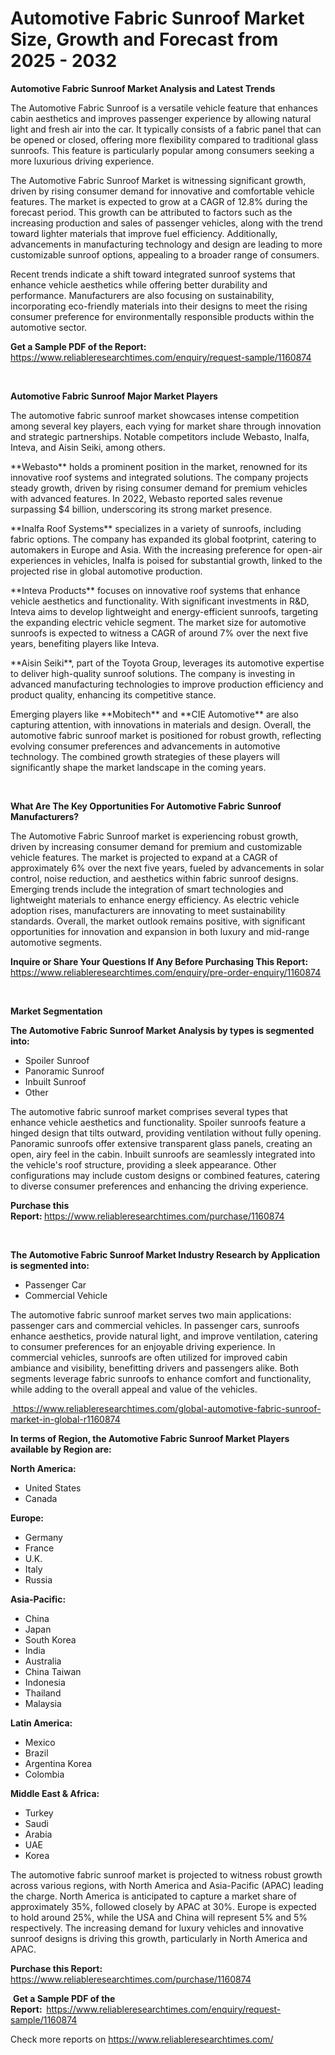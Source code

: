 <p><h1>Automotive Fabric Sunroof Market Size, Growth and Forecast from 2025 - 2032</h1></p><p><strong>Automotive Fabric Sunroof Market Analysis and Latest Trends</strong></p>
<p><p>The Automotive Fabric Sunroof is a versatile vehicle feature that enhances cabin aesthetics and improves passenger experience by allowing natural light and fresh air into the car. It typically consists of a fabric panel that can be opened or closed, offering more flexibility compared to traditional glass sunroofs. This feature is particularly popular among consumers seeking a more luxurious driving experience.</p><p>The Automotive Fabric Sunroof Market is witnessing significant growth, driven by rising consumer demand for innovative and comfortable vehicle features. The market is expected to grow at a CAGR of 12.8% during the forecast period. This growth can be attributed to factors such as the increasing production and sales of passenger vehicles, along with the trend toward lighter materials that improve fuel efficiency. Additionally, advancements in manufacturing technology and design are leading to more customizable sunroof options, appealing to a broader range of consumers.</p><p>Recent trends indicate a shift toward integrated sunroof systems that enhance vehicle aesthetics while offering better durability and performance. Manufacturers are also focusing on sustainability, incorporating eco-friendly materials into their designs to meet the rising consumer preference for environmentally responsible products within the automotive sector.</p></p>
<p><strong>Get a Sample PDF of the Report:&nbsp;</strong> <a href="https://www.reliableresearchtimes.com/enquiry/request-sample/1160874?utm_campaign=2209&utm_medium=2&utm_source=Github&utm_content=ia&utm_term=22032025&utm_id=automotive-fabric-sunroof">https://www.reliableresearchtimes.com/enquiry/request-sample/1160874</a></p>
<p>&nbsp;</p>
<p><strong>Automotive Fabric Sunroof Major Market Players</strong></p>
<p><p>The automotive fabric sunroof market showcases intense competition among several key players, each vying for market share through innovation and strategic partnerships. Notable competitors include Webasto, Inalfa, Inteva, and Aisin Seiki, among others.</p><p>**Webasto** holds a prominent position in the market, renowned for its innovative roof systems and integrated solutions. The company projects steady growth, driven by rising consumer demand for premium vehicles with advanced features. In 2022, Webasto reported sales revenue surpassing $4 billion, underscoring its strong market presence.</p><p>**Inalfa Roof Systems** specializes in a variety of sunroofs, including fabric options. The company has expanded its global footprint, catering to automakers in Europe and Asia. With the increasing preference for open-air experiences in vehicles, Inalfa is poised for substantial growth, linked to the projected rise in global automotive production.</p><p>**Inteva Products** focuses on innovative roof systems that enhance vehicle aesthetics and functionality. With significant investments in R&D, Inteva aims to develop lightweight and energy-efficient sunroofs, targeting the expanding electric vehicle segment. The market size for automotive sunroofs is expected to witness a CAGR of around 7% over the next five years, benefiting players like Inteva.</p><p>**Aisin Seiki**, part of the Toyota Group, leverages its automotive expertise to deliver high-quality sunroof solutions. The company is investing in advanced manufacturing technologies to improve production efficiency and product quality, enhancing its competitive stance.</p><p>Emerging players like **Mobitech** and **CIE Automotive** are also capturing attention, with innovations in materials and design. Overall, the automotive fabric sunroof market is positioned for robust growth, reflecting evolving consumer preferences and advancements in automotive technology. The combined growth strategies of these players will significantly shape the market landscape in the coming years.</p></p>
<p>&nbsp;</p>
<p><strong>What Are The Key Opportunities For Automotive Fabric Sunroof Manufacturers?</strong></p>
<p><p>The Automotive Fabric Sunroof market is experiencing robust growth, driven by increasing consumer demand for premium and customizable vehicle features. The market is projected to expand at a CAGR of approximately 6% over the next five years, fueled by advancements in solar control, noise reduction, and aesthetics within fabric sunroof designs. Emerging trends include the integration of smart technologies and lightweight materials to enhance energy efficiency. As electric vehicle adoption rises, manufacturers are innovating to meet sustainability standards. Overall, the market outlook remains positive, with significant opportunities for innovation and expansion in both luxury and mid-range automotive segments.</p></p>
<p><strong>Inquire or Share Your Questions If Any Before Purchasing This Report:</strong> <a href="https://www.reliableresearchtimes.com/enquiry/pre-order-enquiry/1160874?utm_campaign=2209&utm_medium=2&utm_source=Github&utm_content=ia&utm_term=22032025&utm_id=automotive-fabric-sunroof">https://www.reliableresearchtimes.com/enquiry/pre-order-enquiry/1160874</a></p>
<p>&nbsp;</p>
<p><strong>Market Segmentation</strong></p>
<p><strong>The Automotive Fabric Sunroof Market Analysis by types is segmented into:</strong></p>
<p><ul><li>Spoiler Sunroof</li><li>Panoramic Sunroof</li><li>Inbuilt Sunroof</li><li>Other</li></ul></p>
<p><p>The automotive fabric sunroof market comprises several types that enhance vehicle aesthetics and functionality. Spoiler sunroofs feature a hinged design that tilts outward, providing ventilation without fully opening. Panoramic sunroofs offer extensive transparent glass panels, creating an open, airy feel in the cabin. Inbuilt sunroofs are seamlessly integrated into the vehicle's roof structure, providing a sleek appearance. Other configurations may include custom designs or combined features, catering to diverse consumer preferences and enhancing the driving experience.</p></p>
<p><strong>Purchase this Report:&nbsp;</strong><a href="https://www.reliableresearchtimes.com/purchase/1160874?utm_campaign=2209&utm_medium=2&utm_source=Github&utm_content=ia&utm_term=22032025&utm_id=automotive-fabric-sunroof">https://www.reliableresearchtimes.com/purchase/1160874</a></p>
<p>&nbsp;</p>
<p><strong>The Automotive Fabric Sunroof Market Industry Research by Application is segmented into:</strong></p>
<p><ul><li>Passenger Car</li><li>Commercial Vehicle</li></ul></p>
<p><p>The automotive fabric sunroof market serves two main applications: passenger cars and commercial vehicles. In passenger cars, sunroofs enhance aesthetics, provide natural light, and improve ventilation, catering to consumer preferences for an enjoyable driving experience. In commercial vehicles, sunroofs are often utilized for improved cabin ambiance and visibility, benefitting drivers and passengers alike. Both segments leverage fabric sunroofs to enhance comfort and functionality, while adding to the overall appeal and value of the vehicles.</p></p>
<p><a href="https://www.reliableresearchtimes.com/global-automotive-fabric-sunroof-market-in-global-r1160874?utm_campaign=2209&utm_medium=2&utm_source=Github&utm_content=ia&utm_term=22032025&utm_id=automotive-fabric-sunroof">&nbsp;https://www.reliableresearchtimes.com/global-automotive-fabric-sunroof-market-in-global-r1160874</a></p>
<p><strong>In terms of Region, the Automotive Fabric Sunroof Market Players available by Region are:</strong></p>
<p>
    <p> <strong> North America: </strong>
        <ul>
            <li>United States</li>
            <li>Canada</li>
        </ul>
        </p> 
    <p> <strong> Europe: </strong>
        <ul>
            <li>Germany</li>
            <li>France</li>
            <li>U.K.</li>
            <li>Italy</li>
            <li>Russia</li>
        </ul>
        </p> 
    <p> <strong> Asia-Pacific: </strong>
        <ul>
            <li>China</li>
            <li>Japan</li>
            <li>South Korea</li>
            <li>India</li>
            <li>Australia</li>
            <li>China Taiwan</li>
            <li>Indonesia</li>
            <li>Thailand</li>
            <li>Malaysia</li>
        </ul>
        </p> 
    <p> <strong> Latin America: </strong>
        <ul>
            <li>Mexico</li>
            <li>Brazil</li>
            <li>Argentina Korea</li>
            <li>Colombia</li>
        </ul>
        </p> 
    <p> <strong> Middle East & Africa: </strong>
        <ul>
            <li>Turkey</li>
            <li>Saudi</li>
            <li>Arabia</li>
            <li>UAE</li>
            <li>Korea</li>
        </ul>
    </p>
    </p>
<p><p>The automotive fabric sunroof market is projected to witness robust growth across various regions, with North America and Asia-Pacific (APAC) leading the charge. North America is anticipated to capture a market share of approximately 35%, followed closely by APAC at 30%. Europe is expected to hold around 25%, while the USA and China will represent 5% and 5% respectively. The increasing demand for luxury vehicles and innovative sunroof designs is driving this growth, particularly in North America and APAC.</p></p>
<p><strong>Purchase this Report: </strong><a href="https://www.reliableresearchtimes.com/purchase/1160874?utm_campaign=2209&utm_medium=2&utm_source=Github&utm_content=ia&utm_term=22032025&utm_id=automotive-fabric-sunroof">https://www.reliableresearchtimes.com/purchase/1160874</a></p>
<p>&nbsp;<strong>Get a Sample PDF of the Report:&nbsp;&nbsp;</strong><a href="https://www.reliableresearchtimes.com/enquiry/request-sample/1160874?utm_campaign=2209&utm_medium=2&utm_source=Github&utm_content=ia&utm_term=22032025&utm_id=automotive-fabric-sunroof">https://www.reliableresearchtimes.com/enquiry/request-sample/1160874</a></p>
<p><strong></strong></p>
<p>Check more reports on <a href="https://www.reliableresearchtimes.com/?utm_campaign=2209&utm_medium=2&utm_source=Github&utm_content=ia&utm_term=22032025&utm_id=automotive-fabric-sunroof">https://www.reliableresearchtimes.com/</a></p>